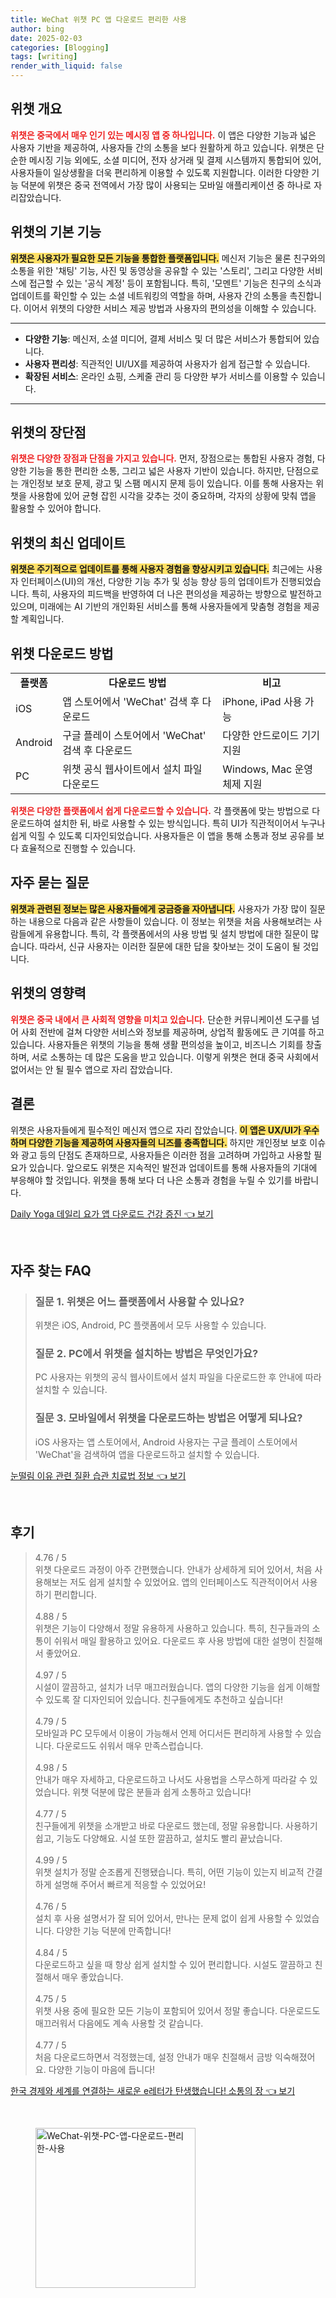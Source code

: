 ```yaml
---
title: WeChat 위챗 PC 앱 다운로드 편리한 사용
author: bing
date: 2025-02-03
categories: [Blogging]
tags: [writing]
render_with_liquid: false
---
```



<h2 id='위챗 개요'>위챗 개요</h2>

<p><b><span style="color: #ee2323;">위챗은 중국에서 매우 인기 있는 메시징 앱 중 하나입니다.</span></b> 이 앱은 다양한 기능과 넓은 사용자 기반을 제공하여, 사용자들 간의 소통을 보다 원활하게 하고 있습니다. 위챗은 단순한 메시징 기능 외에도, 소셜 미디어, 전자 상거래 및 결제 시스템까지 통합되어 있어, 사용자들이 일상생활을 더욱 편리하게 이용할 수 있도록 지원합니다. 이러한 다양한 기능 덕분에 위챗은 중국 전역에서 가장 많이 사용되는 모바일 애플리케이션 중 하나로 자리잡았습니다.</p>

<h2 id='위챗의 기본 기능'>위챗의 기본 기능</h2>

<p><b><span style="background-color: #ffe066;">위챗은 사용자가 필요한 모든 기능을 통합한 플랫폼입니다.</span></b> 메신저 기능은 물론 친구와의 소통을 위한 '채팅' 기능, 사진 및 동영상을 공유할 수 있는 '스토리', 그리고 다양한 서비스에 접근할 수 있는 '공식 계정' 등이 포함됩니다. 특히, '모멘트' 기능은 친구의 소식과 업데이트를 확인할 수 있는 소셜 네트워킹의 역할을 하며, 사용자 간의 소통을 촉진합니다. 이어서 위챗의 다양한 서비스 제공 방법과 사용자의 편의성을 이해할 수 있습니다.</p>

<hr />

<ul>
    <li><b>다양한 기능</b>: 메신저, 소셜 미디어, 결제 서비스 및 더 많은 서비스가 통합되어 있습니다.</li>
    <li><b>사용자 편리성</b>: 직관적인 UI/UX를 제공하여 사용자가 쉽게 접근할 수 있습니다.</li>
    <li><b>확장된 서비스</b>: 온라인 쇼핑, 스케줄 관리 등 다양한 부가 서비스를 이용할 수 있습니다.</li>
</ul>

<hr />

<h2 id='위챗의 장단점'>위챗의 장단점</h2>

<p><b><span style="color: #ee2323;">위챗은 다양한 장점과 단점을 가지고 있습니다.</span></b> 먼저, 장점으로는 통합된 사용자 경험, 다양한 기능을 통한 편리한 소통, 그리고 넓은 사용자 기반이 있습니다. 하지만, 단점으로는 개인정보 보호 문제, 광고 및 스팸 메시지 문제 등이 있습니다. 이를 통해 사용자는 위챗을 사용함에 있어 균형 잡힌 시각을 갖추는 것이 중요하며, 각자의 상황에 맞춰 앱을 활용할 수 있어야 합니다.</p>

<h2 id='위챗의 최신 업데이트'>위챗의 최신 업데이트</h2>

<p><b><span style="background-color: #ffe066;">위챗은 주기적으로 업데이트를 통해 사용자 경험을 향상시키고 있습니다.</span></b> 최근에는 사용자 인터페이스(UI)의 개선, 다양한 기능 추가 및 성능 향상 등의 업데이트가 진행되었습니다. 특히, 사용자의 피드백을 반영하여 더 나은 편의성을 제공하는 방향으로 발전하고 있으며, 미래에는 AI 기반의 개인화된 서비스를 통해 사용자들에게 맞춤형 경험을 제공할 계획입니다.</p>

<h2 id='위챗 다운로드 방법'>위챗 다운로드 방법</h2>

<table>
    <tr>
        <td style="text-align: center; height: 17px;"><b>플랫폼</b></td>
        <td style="text-align: center; height: 17px;"><b>다운로드 방법</b></td>
        <td style="text-align: center; height: 17px;"><b>비고</b></td>
    </tr>
    <tr>
        <td>iOS</td>
        <td>앱 스토어에서 'WeChat' 검색 후 다운로드</td>
        <td>iPhone, iPad 사용 가능</td>
    </tr>
    <tr>
        <td>Android</td>
        <td>구글 플레이 스토어에서 'WeChat' 검색 후 다운로드</td>
        <td>다양한 안드로이드 기기 지원</td>
    </tr>
    <tr>
        <td>PC</td>
        <td>위챗 공식 웹사이트에서 설치 파일 다운로드</td>
        <td>Windows, Mac 운영체제 지원</td>
    </tr>
</table>

<p><b><span style="color: #ee2323;">위챗은 다양한 플랫폼에서 쉽게 다운로드할 수 있습니다.</span></b> 각 플랫폼에 맞는 방법으로 다운로드하여 설치한 뒤, 바로 사용할 수 있는 방식입니다. 특히 UI가 직관적이어서 누구나 쉽게 익힐 수 있도록 디자인되었습니다. 사용자들은 이 앱을 통해 소통과 정보 공유를 보다 효율적으로 진행할 수 있습니다.</p>

<h2 id='자주 묻는 질문'>자주 묻는 질문</h2>

<p><b><span style="background-color: #ffe066;">위챗과 관련된 정보는 많은 사용자들에게 궁금증을 자아냅니다.</span></b> 사용자가 가장 많이 질문하는 내용으로 다음과 같은 사항들이 있습니다. 이 정보는 위챗을 처음 사용해보려는 사람들에게 유용합니다. 특히, 각 플랫폼에서의 사용 방법 및 설치 방법에 대한 질문이 많습니다. 따라서, 신규 사용자는 이러한 질문에 대한 답을 찾아보는 것이 도움이 될 것입니다.</p>

<h2 id='위챗의 영향력'>위챗의 영향력</h2>

<p><b><span style="color: #ee2323;">위챗은 중국 내에서 큰 사회적 영향을 미치고 있습니다.</span></b> 단순한 커뮤니케이션 도구를 넘어 사회 전반에 걸쳐 다양한 서비스와 정보를 제공하며, 상업적 활동에도 큰 기여를 하고 있습니다. 사용자들은 위챗의 기능을 통해 생활 편의성을 높이고, 비즈니스 기회를 창출하며, 서로 소통하는 데 많은 도움을 받고 있습니다. 이렇게 위챗은 현대 중국 사회에서 없어서는 안 될 필수 앱으로 자리 잡았습니다.</p>

<h2 id='결론'>결론</h2>

<p>위챗은 사용자들에게 필수적인 메신저 앱으로 자리 잡았습니다. <b><span style="background-color: #ffe066;">이 앱은 UX/UI가 우수하며 다양한 기능을 제공하여 사용자들의 니즈를 충족합니다.</span></b> 하지만 개인정보 보호 이슈와 광고 등의 단점도 존재하므로, 사용자들은 이러한 점을 고려하며 가입하고 사용할 필요가 있습니다. 앞으로도 위챗은 지속적인 발전과 업데이트를 통해 사용자들의 기대에 부응해야 할 것입니다. 위챗을 통해 보다 더 나은 소통과 경험을 누릴 수 있기를 바랍니다.</p>


<p><a class="click-button" title="Daily Yoga 데일리 요가 앱 다운로드 건강 증진" href="https://aptwhite.github.io/posts/Daily-Yoga-%EB%8D%B0%EC%9D%BC%EB%A6%AC-%EC%9A%94%EA%B0%80-%EC%95%B1-%EB%8B%A4%EC%9A%B4%EB%A1%9C%EB%93%9C-%EA%B1%B4%EA%B0%95-%EC%A6%9D%EC%A7%84/" rel="dofollow">Daily Yoga 데일리 요가 앱 다운로드 건강 증진 👈 보기</a></p><br>
<h2 id='자주_찾는_FAQ'>자주 찾는 FAQ</h2>
<div itemscope="" itemtype="https://schema.org/FAQPage"> 
<blockquote> 
<div itemscope="" itemprop="mainEntity" itemtype="https://schema.org/Question"> 
<h3 itemprop="name">질문 1. 위챗은 어느 플랫폼에서 사용할 수 있나요?</h3> 
<div itemscope="" itemprop="acceptedAnswer" itemtype="https://schema.org/Answer"> 
<span itemprop="text"> 
<p>위챗은 iOS, Android, PC 플랫폼에서 모두 사용할 수 있습니다.</p> 
</span> 
</div> 
</div> 
<div itemscope="" itemprop="mainEntity" itemtype="https://schema.org/Question"> 
<h3 itemprop="name">질문 2. PC에서 위챗을 설치하는 방법은 무엇인가요?</h3> 
<div itemscope="" itemprop="acceptedAnswer" itemtype="https://schema.org/Answer"> 
<span itemprop="text"> 
<p>PC 사용자는 위챗의 공식 웹사이트에서 설치 파일을 다운로드한 후 안내에 따라 설치할 수 있습니다.</p> 
</span> 
</div> 
</div> 
<div itemscope="" itemprop="mainEntity" itemtype="https://schema.org/Question"> 
<h3 itemprop="name">질문 3. 모바일에서 위챗을 다운로드하는 방법은 어떻게 되나요?</h3> 
<div itemscope="" itemprop="acceptedAnswer" itemtype="https://schema.org/Answer"> 
<span itemprop="text"> 
<p>iOS 사용자는 앱 스토어에서, Android 사용자는 구글 플레이 스토어에서 'WeChat'을 검색하여 앱을 다운로드하고 설치할 수 있습니다.</p> 
</span> 
</div> 
</div> 
</blockquote> 
</div>
<p><a class="click-button" title="눈떨림 이유 관련 질환 습관 치료법 정보" href="https://aptwhite.github.io/posts/%EB%88%88%EB%96%A8%EB%A6%BC-%EC%9D%B4%EC%9C%A0-%EA%B4%80%EB%A0%A8-%EC%A7%88%ED%99%98-%EC%8A%B5%EA%B4%80-%EC%B9%98%EB%A3%8C%EB%B2%95-%EC%A0%95%EB%B3%B4/" rel="dofollow">눈떨림 이유 관련 질환 습관 치료법 정보 👈 보기</a></p><br>
<h2 id='후기'>후기</h2>
<div itemscope itemtype="https://schema.org/Product">
  <blockquote>
  <div itemprop="review" itemscope itemtype="https://schema.org/Review">
      <div itemprop="reviewRating" itemscope itemtype="https://schema.org/Rating"> <span itemprop="ratingValue">4.76</span> / <span itemprop="bestRating">5</span> </div>
      <span itemprop="reviewBody">위챗 다운로드 과정이 아주 간편했습니다. 안내가 상세하게 되어 있어서, 처음 사용해보는 저도 쉽게 설치할 수 있었어요. 앱의 인터페이스도 직관적이어서 사용하기 편리합니다.</span>
  </div>
  <br>
  <div itemprop="review" itemscope itemtype="https://schema.org/Review">
      <div itemprop="reviewRating" itemscope itemtype="https://schema.org/Rating"> <span itemprop="ratingValue">4.88</span> / <span itemprop="bestRating">5</span> </div>
      <span itemprop="reviewBody">위챗은 기능이 다양해서 정말 유용하게 사용하고 있습니다. 특히, 친구들과의 소통이 쉬워서 매일 활용하고 있어요. 다운로드 후 사용 방법에 대한 설명이 친절해서 좋았어요.</span>
  </div>
  <br>
  <div itemprop="review" itemscope itemtype="https://schema.org/Review">
      <div itemprop="reviewRating" itemscope itemtype="https://schema.org/Rating"> <span itemprop="ratingValue">4.97</span> / <span itemprop="bestRating">5</span> </div>
      <span itemprop="reviewBody">시설이 깔끔하고, 설치가 너무 매끄러웠습니다. 앱의 다양한 기능을 쉽게 이해할 수 있도록 잘 디자인되어 있습니다. 친구들에게도 추천하고 싶습니다!</span>
  </div>
  <br>
  <div itemprop="review" itemscope itemtype="https://schema.org/Review">
      <div itemprop="reviewRating" itemscope itemtype="https://schema.org/Rating"> <span itemprop="ratingValue">4.79</span> / <span itemprop="bestRating">5</span> </div>
      <span itemprop="reviewBody">모바일과 PC 모두에서 이용이 가능해서 언제 어디서든 편리하게 사용할 수 있습니다. 다운로드도 쉬워서 매우 만족스럽습니다.</span>
  </div>
  <br>
  <div itemprop="review" itemscope itemtype="https://schema.org/Review">
      <div itemprop="reviewRating" itemscope itemtype="https://schema.org/Rating"> <span itemprop="ratingValue">4.98</span> / <span itemprop="bestRating">5</span> </div>
      <span itemprop="reviewBody">안내가 매우 자세하고, 다운로드하고 나서도 사용법을 스무스하게 따라갈 수 있었습니다. 위챗 덕분에 많은 분들과 쉽게 소통하고 있습니다!</span>
  </div>
  <br>
  <div itemprop="review" itemscope itemtype="https://schema.org/Review">
      <div itemprop="reviewRating" itemscope itemtype="https://schema.org/Rating"> <span itemprop="ratingValue">4.77</span> / <span itemprop="bestRating">5</span> </div>
      <span itemprop="reviewBody">친구들에게 위챗을 소개받고 바로 다운로드 했는데, 정말 유용합니다. 사용하기 쉽고, 기능도 다양해요. 시설 또한 깔끔하고, 설치도 빨리 끝났습니다.</span>
  </div>
  <br>
  <div itemprop="review" itemscope itemtype="https://schema.org/Review">
      <div itemprop="reviewRating" itemscope itemtype="https://schema.org/Rating"> <span itemprop="ratingValue">4.99</span> / <span itemprop="bestRating">5</span> </div>
      <span itemprop="reviewBody">위챗 설치가 정말 순조롭게 진행됐습니다. 특히, 어떤 기능이 있는지 비교적 간결하게 설명해 주어서 빠르게 적응할 수 있었어요!</span>
  </div>
  <br>
  <div itemprop="review" itemscope itemtype="https://schema.org/Review">
      <div itemprop="reviewRating" itemscope itemtype="https://schema.org/Rating"> <span itemprop="ratingValue">4.76</span> / <span itemprop="bestRating">5</span> </div>
      <span itemprop="reviewBody">설치 후 사용 설명서가 잘 되어 있어서, 만나는 문제 없이 쉽게 사용할 수 있었습니다. 다양한 기능 덕분에 만족합니다!</span>
  </div>
  <br>
  <div itemprop="review" itemscope itemtype="https://schema.org/Review">
      <div itemprop="reviewRating" itemscope itemtype="https://schema.org/Rating"> <span itemprop="ratingValue">4.84</span> / <span itemprop="bestRating">5</span> </div>
      <span itemprop="reviewBody">다운로드하고 싶을 때 항상 쉽게 설치할 수 있어 편리합니다. 시설도 깔끔하고 친절해서 매우 좋았습니다.</span>
  </div>
  <br>
  <div itemprop="review" itemscope itemtype="https://schema.org/Review">
      <div itemprop="reviewRating" itemscope itemtype="https://schema.org/Rating"> <span itemprop="ratingValue">4.75</span> / <span itemprop="bestRating">5</span> </div>
      <span itemprop="reviewBody">위챗 사용 중에 필요한 모든 기능이 포함되어 있어서 정말 좋습니다. 다운로드도 매끄러워서 다음에도 계속 사용할 것 같습니다.</span>
  </div>
  <br>
  <div itemprop="review" itemscope itemtype="https://schema.org/Review">
      <div itemprop="reviewRating" itemscope itemtype="https://schema.org/Rating"> <span itemprop="ratingValue">4.77</span> / <span itemprop="bestRating">5</span> </div>
      <span itemprop="reviewBody">처음 다운로드하면서 걱정했는데, 설정 안내가 매우 친절해서 금방 익숙해졌어요. 다양한 기능이 마음에 듭니다!</span>
  </div>
  </blockquote>
</div>
<p><a class="click-button" title="한국 경제와 세계를 연결하는 새로운 e레터가 탄생했습니다! 소통의 장" href="https://aptwhite.github.io/posts/%ED%95%9C%EA%B5%AD-%EA%B2%BD%EC%A0%9C%EC%99%80-%EC%84%B8%EA%B3%84%EB%A5%BC-%EC%97%B0%EA%B2%B0%ED%95%98%EB%8A%94-%EC%83%88%EB%A1%9C%EC%9A%B4-e%EB%A0%88%ED%84%B0%EA%B0%80-%ED%83%84%EC%83%9D%ED%96%88%EC%8A%B5%EB%8B%88%EB%8B%A4!-%EC%86%8C%ED%86%B5%EC%9D%98-%EC%9E%A5/" rel="dofollow">한국 경제와 세계를 연결하는 새로운 e레터가 탄생했습니다! 소통의 장 👈 보기</a></p><br>
<figure class="image"><img src="https://aptwhite.github.io/assets/img/thumbnail/WeChat-위챗-PC-앱-다운로드-편리한-사용.webp" alt="WeChat-위챗-PC-앱-다운로드-편리한-사용" width="256" height="256"></figure>